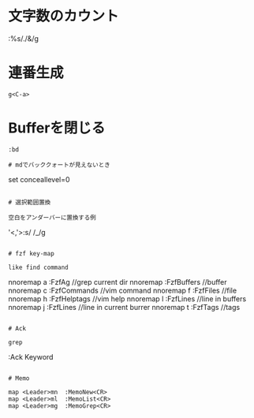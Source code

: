 # 文字数のカウント
:%s/./&/g

# 連番生成

```
g<C-a>
```

# Bufferを閉じる

```
:bd

# mdでバッククォートが見えないとき

```
set conceallevel=0
```

# 選択範囲置換

空白をアンダーバーに置換する例

```
'<,'>:s/ /_/g
```

# fzf key-map

like find command

```
nnoremap <silent><C-f>a :FzfAg<CR> //grep current dir
nnoremap <silent><C-m> :FzfBuffers<CR> //buffer
nnoremap <silent><C-f>c :FzfCommands<CR> //vim command
nnoremap <silent><C-f>f :FzfFiles<CR> //file
nnoremap <silent><C-f>h :FzfHelptags<CR> //vim help
nnoremap <silent><C-f>l :FzfLines<CR> //line in buffers
nnoremap <silent><C-f>j :FzfLines<CR> //line in current burrer
nnoremap <silent><C-f>t :FzfTags<CR> //tags
```

# Ack

grep

```
:Ack Keyword
```

# Memo

map <Leader>mn  :MemoNew<CR>
map <Leader>ml  :MemoList<CR>
map <Leader>mg  :MemoGrep<CR>
